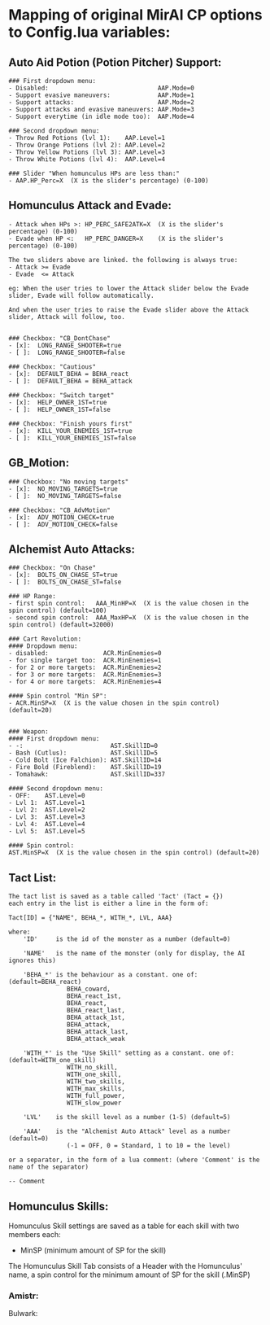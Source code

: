 # Mapping of original MirAI CP options to Config.lua variables:

## Auto Aid Potion (Potion Pitcher) Support:

	### First dropdown menu:
	- Disabled:                              AAP.Mode=0
	- Support evasive maneuvers:             AAP.Mode=1
	- Support attacks:                       AAP.Mode=2
	- Support attacks and evasive maneuvers: AAP.Mode=3
	- Support everytime (in idle mode too):  AAP.Mode=4

	### Second dropdown menu:
	- Throw Red Potions (lvl 1):    AAP.Level=1
	- Throw Orange Potions (lvl 2): AAP.Level=2
	- Throw Yellow Potions (lvl 3): AAP.Level=3
	- Throw White Potions (lvl 4):  AAP.Level=4

	### Slider "When homunculus HPs are less than:"
	- AAP.HP_Perc=X  (X is the slider's percentage) (0-100)



## Homunculus Attack and Evade:

	- Attack when HPs >: HP_PERC_SAFE2ATK=X  (X is the slider's percentage) (0-100)
	- Evade when HP <:   HP_PERC_DANGER=X    (X is the slider's percentage) (0-100)

	The two sliders above are linked. the following is always true:
	- Attack >= Evade
	- Evade  <= Attack

	eg: When the user tries to lower the Attack slider below the Evade slider, Evade will follow automatically.

	And when the user tries to raise the Evade slider above the Attack slider, Attack will follow, too.


	### Checkbox: "CB_DontChase"
	- [x]:  LONG_RANGE_SHOOTER=true
	- [ ]:  LONG_RANGE_SHOOTER=false

	### Checkbox: "Cautious"
	- [x]:  DEFAULT_BEHA = BEHA_react
	- [ ]:  DEFAULT_BEHA = BEHA_attack

	### Checkbox: "Switch target"
	- [x]:  HELP_OWNER_1ST=true
	- [ ]:  HELP_OWNER_1ST=false

	### Checkbox: "Finish yours first"
	- [x]:  KILL_YOUR_ENEMIES_1ST=true
	- [ ]:  KILL_YOUR_ENEMIES_1ST=false



## GB_Motion:

	### Checkbox: "No moving targets"
	- [x]:  NO_MOVING_TARGETS=true
	- [ ]:  NO_MOVING_TARGETS=false

	### Checkbox: "CB_AdvMotion"
	- [x]:  ADV_MOTION_CHECK=true
	- [ ]:  ADV_MOTION_CHECK=false



## Alchemist Auto Attacks:

	### Checkbox: "On Chase"
	- [x]:  BOLTS_ON_CHASE_ST=true
	- [ ]:  BOLTS_ON_CHASE_ST=false

	### HP Range:
	- first spin control:   AAA_MinHP=X  (X is the value chosen in the spin control) (default=100)
	- second spin control:  AAA_MaxHP=X  (X is the value chosen in the spin control) (default=32000)

	### Cart Revolution:
	#### Dropdown menu:
	- disabled:               ACR.MinEnemies=0
	- for single target too:  ACR.MinEnemies=1
	- for 2 or more targets:  ACR.MinEnemies=2
	- for 3 or more targets:  ACR.MinEnemies=3
	- for 4 or more targets:  ACR.MinEnemies=4

	#### Spin control "Min SP":
	- ACR.MinSP=X  (X is the value chosen in the spin control) (default=20)


	### Weapon:
	#### First dropdown menu:
	- -:                        AST.SkillID=0
	- Bash (Cutlus):            AST.SkillID=5
	- Cold Bolt (Ice Falchion): AST.SkillID=14
	- Fire Bold (Fireblend):    AST.SkillID=19
	- Tomahawk:                 AST.SkillID=337

	#### Second dropdown menu:
	- OFF:    AST.Level=0
	- Lvl 1:  AST.Level=1
	- Lvl 2:  AST.Level=2
	- Lvl 3:  AST.Level=3
	- Lvl 4:  AST.Level=4
	- Lvl 5:  AST.Level=5

	#### Spin control:
	AST.MinSP=X  (X is the value chosen in the spin control) (default=20)



## Tact List:
	The tact list is saved as a table called 'Tact' (Tact = {})
	each entry in the list is either a line in the form of:
	
	Tact[ID] = {"NAME", BEHA_*, WITH_*, LVL, AAA}
	
	where:
		'ID'     is the id of the monster as a number (default=0)
		
		'NAME'   is the name of the monster (only for display, the AI ignores this)
		
		'BEHA_*' is the behaviour as a constant. one of: (default=BEHA_react)
		            BEHA_coward,
					BEHA_react_1st,
					BEHA_react,
					BEHA_react_last,
					BEHA_attack_1st,
					BEHA_attack,
					BEHA_attack_last,
					BEHA_attack_weak
					
		'WITH_*' is the "Use Skill" setting as a constant. one of: (default=WITH_one_skill)
		            WITH_no_skill,
					WITH_one_skill,
					WITH_two_skills,
					WITH_max_skills,
					WITH_full_power,
					WITH_slow_power
					
		'LVL'    is the skill level as a number (1-5) (default=5)
		
		'AAA'    is the "Alchemist Auto Attack" level as a number (default=0)
		            (-1 = OFF, 0 = Standard, 1 to 10 = the level)
	
	or a separator, in the form of a lua comment: (where 'Comment' is the name of the separator)
	
	-- Comment



## Homunculus Skills:

Homunculus Skill settings are saved as a table for each skill with two members each:
- MinSP (minimum amount of SP for the skill)

The Homunculus Skill Tab consists of a Header with the Homunculus' name,
a spin control for the minimum amount of SP for the skill (.MinSP)

### Amistr:
Bulwark: 




